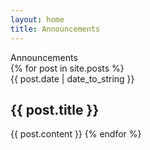```yaml
---
layout: home
title: Announcements
---
```


<div class="course-title">Announcements</div>
{% for post in site.posts %}
<div class="grey">{{ post.date | date_to_string }}</div>
<h2 class="announcement-title">{{ post.title }}</h2>
{{ post.content }}
{% endfor %}
